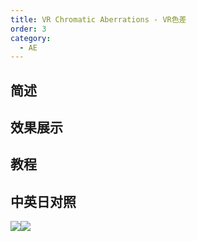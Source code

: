 ```yaml
---
title: VR Chromatic Aberrations - VR色差
order: 3
category:
  - AE
---
```


## 简述

## 效果展示

## 教程

## 中英日对照

![](https://mir.yuelili.com/wp-content/uploads/user/AE/effects/AE-Effects-Immersive-Video-VR_Chromatic_Aberrations.png)![](https://mir.yuelili.com/wp-content/uploads/user/AE/effects/AE-Effects-Immersive-Video-VR_Chromatic_Aberrations_cn.png)

